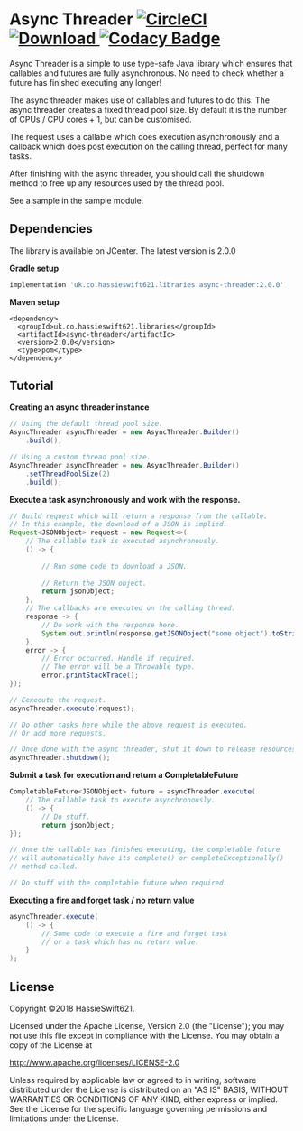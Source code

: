 Async Threader [![CircleCI](https://circleci.com/gh/hassieswift621/async-threader.svg?style=svg)](https://circleci.com/gh/hassieswift621/async-threader) [ ![Download](https://api.bintray.com/packages/hassieswift621/maven/async-threader/images/download.svg) ](https://bintray.com/hassieswift621/maven/async-threader/_latestVersion) [![Codacy Badge](https://api.codacy.com/project/badge/Grade/14333c1f3d0b44ca9f2efcdb375f498a)](https://www.codacy.com/app/hassieswift621/async-threader?utm_source=github.com&amp;utm_medium=referral&amp;utm_content=hassieswift621/async-threader&amp;utm_campaign=Badge_Grade)
==============

Async Threader is a simple to use type-safe Java library which ensures that callables and futures are fully asynchronous. No need to check whether a future has finished executing any longer!

The async threader makes use of callables and futures to do this.
The async threader creates a fixed thread pool size. By default it is the number of CPUs / CPU cores + 1, but can be customised.

The request uses a callable which does execution asynchronously and a callback which does post execution on the calling thread, perfect for many tasks.

After finishing with the async threader, you should call the shutdown method to free up any resources used by the thread pool.

See a sample in the sample module.

Dependencies
------------
The library is available on JCenter. The latest version is 2.0.0

**Gradle setup**
```gradle
implementation 'uk.co.hassieswift621.libraries:async-threader:2.0.0'
```

**Maven setup**
```maven
<dependency>
  <groupId>uk.co.hassieswift621.libraries</groupId>
  <artifactId>async-threader</artifactId>
  <version>2.0.0</version>
  <type>pom</type>
</dependency>
```

Tutorial
--------
**Creating an async threader instance**
```java
// Using the default thread pool size.
AsyncThreader asyncThreader = new AsyncThreader.Builder()
    .build();

// Using a custom thread pool size.
AsyncThreader asyncThreader = new AsyncThreader.Builder()
    .setThreadPoolSize(2)
    .build();
```

**Execute a task asynchronously and work with the response.**
```java
// Build request which will return a response from the callable.
// In this example, the download of a JSON is implied.
Request<JSONObject> request = new Request<>(
    // The callable task is executed asynchronously.
    () -> {
        
        // Run some code to download a JSON.
        
        // Return the JSON object.
        return jsonObject;
    },
    // The callbacks are executed on the calling thread.
    response -> {
        // Do work with the response here.
        System.out.println(response.getJSONObject("some object").toString());
    },
    error -> {
        // Error occurred. Handle if required.
        // The error will be a Throwable type.
        error.printStackTrace();
});

// Eexecute the request.
asyncThreader.execute(request);

// Do other tasks here while the above request is executed.
// Or add more requests.

// Once done with the async threader, shut it down to release resources.
asyncThreader.shutdown();
```

**Submit a task for execution and return a CompletableFuture**
```java
CompletableFuture<JSONObject> future = asyncThreader.execute(
    // The callable task to execute asynchronously.
    () -> {
        // Do stuff.
        return jsonObject;
});

// Once the callable has finished executing, the completable future
// will automatically have its complete() or completeExceptionally()
// method called. 

// Do stuff with the completable future when required.
```

**Executing a fire and forget task / no return value**
```java
asyncThreader.execute(
    () -> {
        // Some code to execute a fire and forget task
        // or a task which has no return value.
    }    
);
```

License
-------
Copyright ©2018 HassieSwift621.

Licensed under the Apache License, Version 2.0 (the "License"); you may not use this file except in compliance with the License. You may obtain a copy of the License at

http://www.apache.org/licenses/LICENSE-2.0

Unless required by applicable law or agreed to in writing, software distributed under the License is distributed on an "AS IS" BASIS, WITHOUT WARRANTIES OR CONDITIONS OF ANY KIND, either express or implied. See the License for the specific language governing permissions and limitations under the License.
